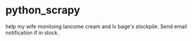 # python_scrapy

help my wife monitoing lancome cream and lv bage's stockpile. Send email notification if in stock.
